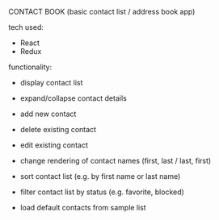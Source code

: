 CONTACT BOOK
  (basic contact list / address book app)

tech used:
  - React
  - Redux

functionality:
  - display contact list
  - expand/collapse contact details
  - add new contact
  - delete existing contact
  - edit existing contact
  - change rendering of contact names (first, last / last, first)
  - sort contact list (e.g. by first name or last name)
  - filter contact list by status (e.g. favorite, blocked)

  - load default contacts from sample list
